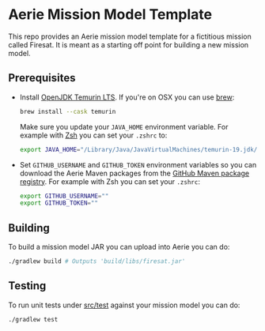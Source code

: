# Aerie Mission Model Template

This repo provides an Aerie mission model template for a fictitious mission called Firesat. It is meant as a starting off point for building a new mission model.

## Prerequisites

- Install [OpenJDK Temurin LTS](https://adoptium.net/temurin/). If you're on OSX you can use [brew](https://brew.sh/):

  ```sh
  brew install --cask temurin
  ```

  Make sure you update your `JAVA_HOME` environment variable. For example with [Zsh](https://www.zsh.org/) you can set your `.zshrc` to:

  ```sh
  export JAVA_HOME="/Library/Java/JavaVirtualMachines/temurin-19.jdk/Contents/Home"
  ```

- Set `GITHUB_USERNAME` and `GITHUB_TOKEN` environment variables so you can download the Aerie Maven packages from the [GitHub Maven package registry](https://docs.github.com/en/packages/working-with-a-github-packages-registry/working-with-the-apache-maven-registry). For example with Zsh you can set your `.zshrc`:

  ```sh
  export GITHUB_USERNAME=""
  export GITHUB_TOKEN=""
  ```

## Building

To build a mission model JAR you can upload into Aerie you can do:

```sh
./gradlew build # Outputs 'build/libs/firesat.jar'
```

## Testing

To run unit tests under [src/test](./src/test) against your mission model you can do:

```sh
./gradlew test
```
